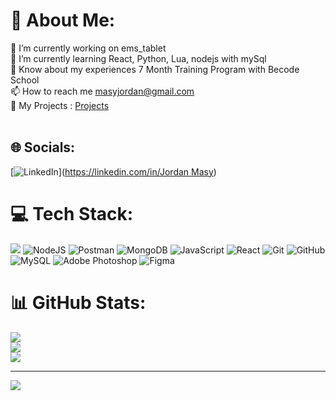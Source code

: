 # 💫 About Me:
🔭 I’m currently working on ems_tablet<br>🌱 I’m currently learning  React, Python, Lua, nodejs with mySql<br>📄 Know about my experiences 7 Month Training Program with Becode School<br>📫 How to reach me masyjordan@gmail.com <br>
🎒 My Projects : [Projects](https://github.com/MJordanBecode/Becode) 
<br><br>


## 🌐 Socials:
[![LinkedIn](https://img.shields.io/badge/LinkedIn-%230077B5.svg?logo=linkedin&logoColor=white)]([https://linkedin.com/in/Jordan Masy](https://www.linkedin.com/in/jordan-masy/)) 

# 💻 Tech Stack:
![](https://img.shields.io/badge/c-%2300599C.svg?style=for-the-badge&logo=c&logoColor=white) ![NodeJS](https://img.shields.io/badge/node.js-6DA55F?style=for-the-badge&logo=node.js&logoColor=white) ![Postman](https://img.shields.io/badge/Postman-FF6C37?style=for-the-badge&logo=postman&logoColor=white) ![MongoDB](https://img.shields.io/badge/MongoDB-%234ea94b.svg?style=for-the-badge&logo=mongodb&logoColor=white) ![JavaScript](https://img.shields.io/badge/javascript-%23323330.svg?style=for-the-badge&logo=javascript&logoColor=%23F7DF1E) ![React](https://img.shields.io/badge/react-%2320232a.svg?style=for-the-badge&logo=react&logoColor=%2361DAFB) ![Git](https://img.shields.io/badge/git-%23F05033.svg?style=for-the-badge&logo=git&logoColor=white) ![GitHub](https://img.shields.io/badge/github-%23121011.svg?style=for-the-badge&logo=github&logoColor=white) ![MySQL](https://img.shields.io/badge/mysql-4479A1.svg?style=for-the-badge&logo=mysql&logoColor=white) ![Adobe Photoshop](https://img.shields.io/badge/adobe%20photoshop-%2331A8FF.svg?style=for-the-badge&logo=adobe%20photoshop&logoColor=white) ![Figma](https://img.shields.io/badge/figma-%23F24E1E.svg?style=for-the-badge&logo=figma&logoColor=white)
# 📊 GitHub Stats:
![](https://github-readme-stats.vercel.app/api?username=MJordanBecode&theme=gruvbox&hide_border=false&include_all_commits=true&count_private=true)<br/>
![](https://github-readme-streak-stats.herokuapp.com/?user=MJordanBecode&theme=gruvbox&hide_border=false)<br/>
![](https://github-readme-stats.vercel.app/api/top-langs/?username=MJordanBecode&theme=gruvbox&hide_border=false&include_all_commits=true&count_private=true&layout=compact)

---
[![](https://visitcount.itsvg.in/api?id=MJordanBecode&icon=0&color=1)](https://visitcount.itsvg.in)

<!-- Proudly created with GPRM ( https://gprm.itsvg.in ) -->
